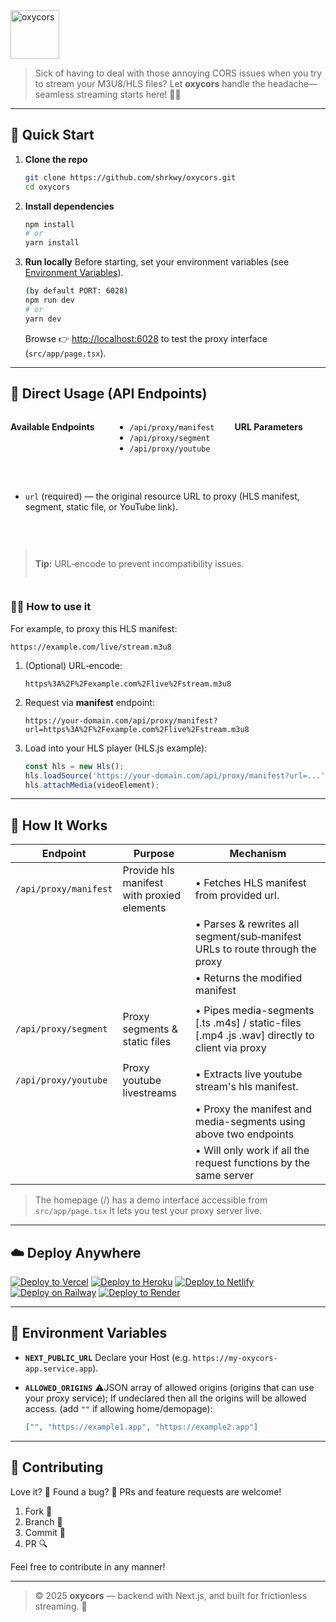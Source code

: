 <img height="78px" src="https://cdn.jsdelivr.net/gh/shrkwy/content.host@master/img/oxycors/logo.png" alt="oxycors" />

> Sick of having to deal with those annoying CORS issues when you try to stream your M3U8/HLS files? Let **oxycors** handle the headache—seamless streaming starts here! 🎥✨

---

## 🚀 Quick Start

1. **Clone the repo**

   ```bash
   git clone https://github.com/shrkwy/oxycors.git
   cd oxycors
   ```

2. **Install dependencies**

   ```bash
   npm install
   # or
   yarn install
   ```

3. **Run locally**
   Before starting, set your environment variables (see [Environment Variables](#-environment-variables)).

   ```bash
   (by default PORT: 6028)
   npm run dev
   # or
   yarn dev
   ```

   Browse 👉 [http://localhost:6028](http://localhost:6028) to test the proxy interface (`src/app/page.tsx`).

---

## 📡 Direct Usage (API Endpoints)

<div style="display:flex; gap:2rem; flex-wrap:wrap;">

**Available Endpoints**

* `/api/proxy/manifest`
* `/api/proxy/segment`
* `/api/proxy/youtube`

**URL Parameters**

* `url` (required) — the original resource URL to proxy (HLS manifest, segment, static file, or YouTube link).

> **Tip:** URL‑encode to prevent incompatibility issues.

</div>

### 👩‍💻 How to use it

For example, to proxy this HLS manifest:

```
https://example.com/live/stream.m3u8
```

1. (Optional) URL‑encode:

   ```
   https%3A%2F%2Fexample.com%2Flive%2Fstream.m3u8
   ```
2. Request via **manifest** endpoint:

   ```
   https://your-domain.com/api/proxy/manifest?url=https%3A%2F%2Fexample.com%2Flive%2Fstream.m3u8
   ```
3. Load into your HLS player (HLS.js example):

   ```js
   const hls = new Hls();
   hls.loadSource('https://your-domain.com/api/proxy/manifest?url=...');
   hls.attachMedia(videoElement);
   ```

---

## 🧠 How It Works

| Endpoint                                                                     | Purpose                                      | Mechanism                                                                                      |
| ---------------------------------------------------------------------------- | -------------------------------------------- | ---------------------------------------------------------------------------------------------- |
| `/api/proxy/manifest`                                                        | Provide hls manifest with proxied elements   | • Fetches HLS manifest from provided url.                                                      |
|                                                                              |                                              | • Parses & rewrites all segment/sub‑manifest URLs to route through the proxy                   |
|                                                                              |                                              | • Returns the modified manifest                                                                |
|                                                                              |                                              |                                                                                                |
| `/api/proxy/segment`                                                         | Proxy segments & static files                | • Pipes media-segments [.ts .m4s] / static-files [.mp4 .js .wav] directly to client via proxy  |
|                                                                              |                                              |                                                                                                |
| `/api/proxy/youtube`                                                         | Proxy youtube livestreams                    | • Extracts live youtube stream's hls manifest.                                                 |
|                                                                              |                                              | • Proxy the manifest and media-segments using above two endpoints                              |
|                                                                              |                                              | • Will only work if all the request functions by the same server                               |

> The homepage (/) has a demo interface accessible from `src/app/page.tsx` It lets you test your proxy server live.

---

## ☁️ Deploy Anywhere

[![Deploy to Vercel](https://vercel.com/button)](https://vercel.com/new/git/external?repository-url=https://github.com/shrkwy/oxycors)
[![Deploy to Heroku](https://www.herokucdn.com/deploy/button.svg)](https://heroku.com/deploy?template=https://github.com/shrkwy/oxycors)
[![Deploy to Netlify](https://www.netlify.com/img/deploy/button.svg)](https://app.netlify.com/start/deploy?repository=https://github.com/shrkwy/oxycors)
[![Deploy on Railway](https://railway.app/button.svg)](https://railway.app/new/template?repo=https://github.com/shrkwy/oxycors)
[![Deploy to Render](https://render.com/images/deploy-to-render-button.svg)](https://dashboard.render.com/deploy?repo=https://github.com/shrkwy/oxycors)

---

## 📁 Environment Variables

* **`NEXT_PUBLIC_URL`**
  Declare your Host (e.g. `https://my-oxycors-app.service.app`).
* **`ALLOWED_ORIGINS`**
  ⚠️JSON array of allowed origins (origins that can use your proxy service); If undeclared then all the origins will be allowed access. (add `""` if allowing home/demopage):

  ```json
  ["", "https://example1.app", "https://example2.app"]
  ```

---

## 🙌 Contributing

Love it? 🧡 Found a bug? 🐞 PRs and feature requests are welcome!

1. Fork 🔀
2. Branch 🌱
3. Commit 📂
4. PR 🔍

Feel free to contribute in any manner!

---

> © 2025 **oxycors** — backend with Next.js, and built for frictionless streaming. 🎉
